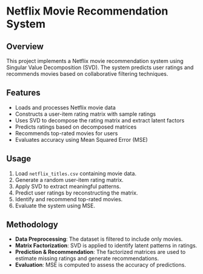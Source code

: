 # Netflix Movie Recommendation System

## Overview
This project implements a Netflix movie recommendation system using Singular Value Decomposition (SVD). The system predicts user ratings and recommends movies based on collaborative filtering techniques.

## Features
- Loads and processes Netflix movie data
- Constructs a user-item rating matrix with sample ratings
- Uses SVD to decompose the rating matrix and extract latent factors
- Predicts ratings based on decomposed matrices
- Recommends top-rated movies for users
- Evaluates accuracy using Mean Squared Error (MSE)

## Usage
1. Load `netflix_titles.csv` containing movie data.
2. Generate a random user-item rating matrix.
3. Apply SVD to extract meaningful patterns.
4. Predict user ratings by reconstructing the matrix.
5. Identify and recommend top-rated movies.
6. Evaluate the system using MSE.

## Methodology
- **Data Preprocessing**: The dataset is filtered to include only movies.
- **Matrix Factorization**: SVD is applied to identify latent patterns in ratings.
- **Prediction & Recommendation**: The factorized matrices are used to estimate missing ratings and generate recommendations.
- **Evaluation**: MSE is computed to assess the accuracy of predictions.
